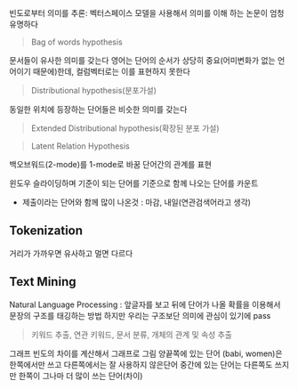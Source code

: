 


빈도로부터 의미를 추론: 벡터스페이스 모델을 사용해서 의미를 이해 하는 논문이 엄청 유명하다
> Bag of words hypothesis
> 
문서들이 유사한 의미를 갖는다
영어는 단어의 순서가 상당히 중요(어미변화가 없는 언어이기 때문에)한데, 컬럼벡터로는 이를 표현하지 못한다
> Distributional hypothesis(분포가설)

동일한 위치에 등장하는 단어들은 비슷한 의미를 갖는다
> Extended Distributional hypothesis(확장된 분포 가설)

> Latent Relation Hypothesis

백오브워드(2-mode)를 1-mode로 바꿈 
단어간의 관계를 표현

윈도우 슬라이딩하며 기준이 되는 단어를 기준으로 함께 나오는 단어를 카운트
* 제출이라는 단어와 함께 많이 나온것 : 마감, 내일(연관검색어라고 생각)

## Tokenization

거리가 가까우면 유사하고 멀면 다르다

## Text  Mining

Natural Language Processing : 앞글자를 보고 뒤에 단어가 나올 확률을 이용해서 문장의 구조를 태깅하는 방법
하지만 우리는 구조보단 의미에 관심이 있기에 pass

> 키워드 추출, 연관 키워드, 문서 분류, 개체의 관계 및 속성 추출

그래프
빈도의 차이를 계산해서 그래프로 그림
양끝쪽에 있는 단어 (babi, women)은 한쪽에서만 쓰고 다른쪽에서는 잘 사용하지 않은단어
중간에 있는 단어는 다른쪽도 쓰지만 한쪽이 그나마 더 많이 쓰는 단어(차이)


<!--stackedit_data:
eyJoaXN0b3J5IjpbMTQ0NTk0NTYwMiwxNTgyMTE1MDk3LC0xNz
UwODkzNzQ3LDE0MzI5NDI4MjYsLTE0MDI3OTU1NzAsLTE2NzMz
ODYxNDksLTE2NzY1NTMyOTNdfQ==
-->